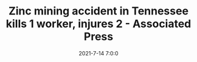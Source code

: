 ---
"title": "Zinc mining accident in Tennessee kills 1 worker, injures 2 - Associated Press"
"date": "2021-7-14 7:0:0"
"feed_name": "GOOGLENEWSMINING"
"feed_website": "https://news.google.com/search?q=mining%2Bincident&hl=en-US&gl=US&ceid=US:en"
"feed_rss": "https://news.google.com/rss/search?q=mining%2Bincident&hl=en-US&gl=US&ceid=US:en"
"link": "https://apnews.com/article/business-sports-tennessee-accidents-mining-accidents-be273147b666271b120d77f5d4194e96"
"file": "_posts/2021-1-1-e386df2af6bf9f1e492c9913a3af4baf74efa253.md"
"accident": "1"
"drilling": "1"
---